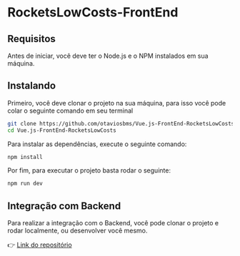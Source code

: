# RocketsLowCosts-FrontEnd

## Requisitos

Antes de iniciar, você deve ter o Node.js e o NPM instalados em sua máquina.

## Instalando

Primeiro, você deve clonar o projeto na sua máquina, para isso você
pode colar o seguinte comando em seu terminal

```bash
git clone https://github.com/otaviosbms/Vue.js-FrontEnd-RocketsLowCosts.git
cd Vue.js-FrontEnd-RocketsLowCosts
```

Para instalar as dependências, execute o seguinte comando:

```bash
npm install
```

Por fim, para executar o projeto basta rodar o seguinte:

```bash
npm run dev
```

## Integração com Backend

Para realizar a integração com o Backend, você pode clonar o projeto e rodar localmente, ou desenvolver você mesmo.

👉 [Link do repositório](https://github.com/otaviosbms/Laravel-API-RocketsLowCosts)
